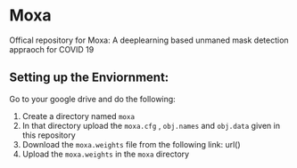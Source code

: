 # Moxa
Offical repository for Moxa: A deeplearning based unmaned mask detection appraoch for COVID 19

## Setting up the Enviornment:
 Go to your google drive and do the following:
 1) Create a directory named ```moxa```
 2) In that directory upload the ```moxa.cfg``` , ```obj.names``` and ```obj.data``` given in this repository
 3) Download the ```moxa.weights``` file from the following link: url()
 4) Upload the ```moxa.weights``` in the ```moxa``` directory 
